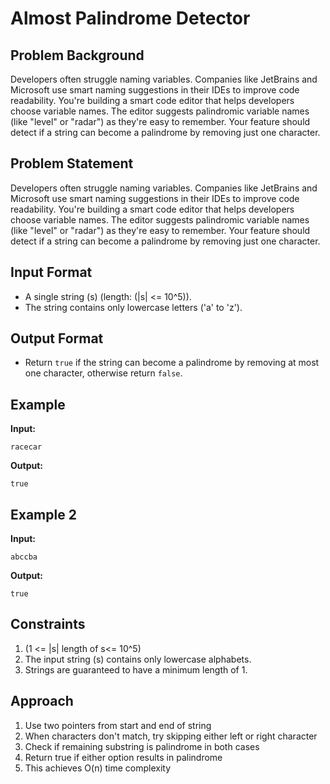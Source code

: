 # Almost Palindrome Detector

## Problem Background

Developers often struggle naming variables. Companies like JetBrains and Microsoft use smart naming suggestions in their IDEs to improve code readability. You're building a smart code editor that helps developers choose variable names. The editor suggests palindromic variable names (like "level" or "radar") as they're easy to remember. Your feature should detect if a string can become a palindrome by removing just one character.

## Problem Statement

Developers often struggle naming variables. Companies like JetBrains and Microsoft use smart naming suggestions in their IDEs to improve code readability. You're building a smart code editor that helps developers choose variable names. The editor suggests palindromic variable names (like "level" or "radar") as they're easy to remember. Your feature should detect if a string can become a palindrome by removing just one character.

## Input Format

- A single string (s) (length: (|s| <= 10^5)).
- The string contains only lowercase letters ('a' to 'z').

## Output Format

- Return `true` if the string can become a palindrome by removing at most one character, otherwise return `false`.

## Example

**Input:**

```
racecar
```

**Output:**

```
true
```

## Example 2

**Input:**

```
abccba
```

**Output:**

```
true
```

## Constraints

1. (1 <= |s| length of s<= 10^5)
2. The input string (s) contains only lowercase alphabets.
3. Strings are guaranteed to have a minimum length of 1.

## Approach

1. Use two pointers from start and end of string
2. When characters don't match, try skipping either left or right character
3. Check if remaining substring is palindrome in both cases
4. Return true if either option results in palindrome
5. This achieves O(n) time complexity
